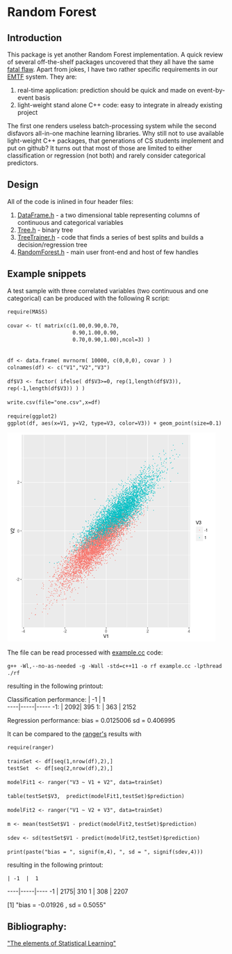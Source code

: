 # Random Forest

## Introduction

This package is yet another Random Forest implementation.
A quick review of several off-the-shelf packages uncovered that they all have the same
[fatal flaw](http://www.drdobbs.com/windows/a-brief-history-of-windows-programming-r/225701475).
Apart from jokes, I have two rather specific requirements in our [EMTF](https://kkotov.github.io/emtf.html)
system. They are:
1) real-time application: prediction should be quick and made on event-by-event basis
2) light-weight stand alone C++ code: easy to integrate in already existing project

The first one renders useless batch-processing system while the second disfavors
all-in-one machine learning libraries. Why still not to use available light-weight C++
packages, that generations of CS students implement and put on github? It turns out
that most of those are limited to either classification or regression (not both)
and rarely consider categorical predictors.

## Design

All of the code is inlined in four header files:
1) [DataFrame.h](https://github.com/kkotov/ml/blob/master/DataFrame.h) - a two
dimensional table representing columns of continuous and categorical variables
2) [Tree.h](https://github.com/kkotov/ml/blob/master/Tree.h) - binary tree
3) [TreeTrainer.h](https://github.com/kkotov/ml/blob/master/TreeTrainer.h) - code
that finds a series of best splits and builds a decision/regression tree
4) [RandomForest.h](https://github.com/kkotov/ml/blob/master/RandomForest.h) -
main user front-end and host of few handles 

## Example snippets

A test sample with three correlated variables (two continuous and one categorical)
can be produced with the following R script:
```
require(MASS)

covar <- t( matrix(c(1.00,0.90,0.70,
                     0.90,1.00,0.90,
                     0.70,0.90,1.00),ncol=3) )


df <- data.frame( mvrnorm( 10000, c(0,0,0), covar ) )
colnames(df) <- c("V1","V2","V3")

df$V3 <- factor( ifelse( df$V3>=0, rep(1,length(df$V3)), rep(-1,length(df$V3)) ) )

write.csv(file="one.csv",x=df)

require(ggplot2)
ggplot(df, aes(x=V1, y=V2, type=V3, color=V3)) + geom_point(size=0.1)
```
<img class=center src=one.png>

The file can be read processed with [example.cc](https://github.com/kkotov/ml/blob/master/example.cc) code:
```
g++ -Wl,--no-as-needed -g -Wall -std=c++11 -o rf example.cc -lpthread
./rf
```
resulting in the following printout:

Classification performance: 
    | -1  |  1	
----|-----|-----
-1: | 2092| 395	
1:  | 363 | 2152	

Regression performance: 
bias = 0.0125006 sd = 0.406995

It can be compared to the [ranger's](https://github.com/imbs-hl/ranger) results with
```
require(ranger)

trainSet <- df[seq(1,nrow(df),2),]
testSet  <- df[seq(2,nrow(df),2),]

modelFit1 <- ranger("V3 ~ V1 + V2", data=trainSet)

table(testSet$V3,  predict(modelFit1,testSet)$prediction)

modelFit2 <- ranger("V1 ~ V2 + V3", data=trainSet)

m <- mean(testSet$V1 - predict(modelFit2,testSet)$prediction)

sdev <- sd(testSet$V1 - predict(modelFit2,testSet)$prediction)

print(paste("bias = ", signif(m,4), ", sd = ", signif(sdev,4)))
```
resulting in the following printout:

    | -1  |  1
----|-----|----
 -1 | 2175| 310
  1 | 308 | 2207

[1] "bias =  -0.01926 , sd =  0.5055"

## Bibliography:

["The elements of Statistical Learning"](http://web.stanford.edu/~hastie/ElemStatLearn/)
